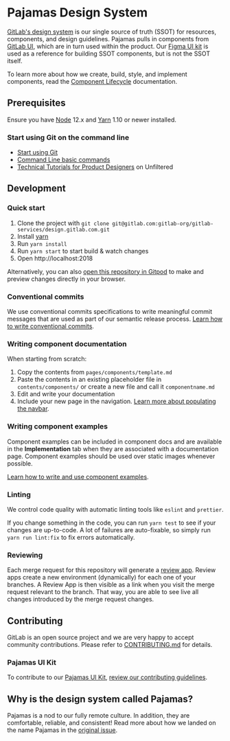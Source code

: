 # Pajamas Design System

[GitLab's design system](https://design.gitlab.com/) is our single source of truth (SSOT) for resources, components, and design guidelines. Pajamas pulls in components from [GitLab UI](https://gitlab.com/gitlab-org/gitlab-ui), which are in turn used within the product. Our [Figma UI kit](https://www.figma.com/file/qEddyqCrI7kPSBjGmwkZzQ/Pajamas-UI-Kit) is used as a reference for building SSOT components, but is not the SSOT itself.

To learn more about how we create, build, style, and implement components, read the [Component Lifecycle](https://design.gitlab.com/get-started/lifecycle/) documentation.

## Prerequisites

Ensure you have [Node](https://nodejs.org/en/) 12.x and [Yarn](https://yarnpkg.com/) 1.10 or newer installed.

### Start using Git on the command line

- [Start using Git](https://docs.gitlab.com/ee/gitlab-basics/start-using-git.html)
- [Command Line basic commands](https://docs.gitlab.com/ee/gitlab-basics/command-line-commands.html)
- [Technical Tutorials for Product Designers](https://www.youtube.com/playlist?list=PL05JrBw4t0Kra6RseLWXFIXtu9UPzjzbT) on Unfiltered

## Development

### Quick start

1. Clone the project with `git clone git@gitlab.com:gitlab-org/gitlab-services/design.gitlab.com.git`
1. Install [yarn](https://yarnpkg.com/en/docs/install)
1. Run `yarn install`
1. Run `yarn start` to start build & watch changes
1. Open http://localhost:2018

Alternatively, you can also [open this repository in Gitpod](https://gitpod.io/#https://gitlab.com/gitlab-org/gitlab-services/design.gitlab.com/-/tree/main/) to make and preview changes directly in your browser.

### Conventional commits

We use conventional commits specifications to write meaningful commit messages that are used as part of our semantic release process. [Learn how to write conventional commits](https://gitlab.com/gitlab-org/gitlab-services/design.gitlab.com/-/blob/main/doc/commits.md).

### Writing component documentation

When starting from scratch:

1. Copy the contents from `pages/components/template.md`
1. Paste the contents in an existing placeholder file in `contents/components/` or create a new file and call it `componentname.md`
1. Edit and write your documentation
1. Include your new page in the navigation. [Learn more about populating the navbar].

[learn more about populating the navbar]: /doc/navbar.md

### Writing component examples

Component examples can be included in component docs and are available in the **Implementation** tab when they are associated with a documentation page. Component examples should be used over static images whenever possible.

[Learn how to write and use component examples](/doc/component-examples.md).

### Linting

We control code quality with automatic linting tools like `eslint` and `prettier`.

If you change something in the code, you can run `yarn test` to see if your changes are up-to-code. A lot of failures are auto-fixable, so simply run `yarn run lint:fix` to fix errors automatically.

### Reviewing

Each merge request for this repository will generate a [review app](https://docs.gitlab.com/ee/ci/review_apps/). Review apps create a new environment (dynamically) for each one of your branches. A Review App is then visible as a link when you visit the merge request relevant to the branch. That way, you are able to see live all changes introduced by the merge request changes.

## Contributing

GitLab is an open source project and we are very happy to accept community
contributions. Please refer to [CONTRIBUTING.md](/CONTRIBUTING.md) for details.

### Pajamas UI Kit

To contribute to our [Pajamas UI Kit](https://www.figma.com/file/qEddyqCrI7kPSBjGmwkZzQ/Pajamas-UI-Kit), [review our contributing guidelines](https://gitlab.com/gitlab-org/gitlab-services/design.gitlab.com/-/blob/main/doc/pajamas-ui-kit.md).

## Why is the design system called Pajamas?

Pajamas is a nod to our fully remote culture. In addition, they are comfortable, reliable, and consistent! Read more about how we landed on the name Pajamas in the [original issue](https://gitlab.com/gitlab-org/gitlab-services/design.gitlab.com/issues/138).
